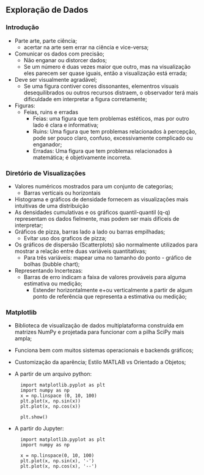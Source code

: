 ## Exploração de Dados

### Introdução
- Parte arte, parte ciência;
    - acertar na arte sem errar na ciência e vice-versa;
- Comunicar os dados com precisão;
    - Não enganar ou distorcer dados;
    - Se um número é duas vezes maior que outro, mas na visualização eles parecem ser quase iguais, então a visualização está errada;
- Deve ser visualmente agradável;
    - Se uma figura contiver cores dissonantes, elementros visuais desequilibrados ou outros recursos distraem, o observador terá mais dificuldade em interpretar a figura corretamente;
- Figuras:
    - Feias, ruins e erradas
        - Feias: uma figura que tem problemas estéticos, mas por outro lado é clara e informativa;
        - Ruins: Uma figura que tem problemas relacionados à percepção, pode ser pouco claro, confuso, excessivamente complicado ou enganador;
        - Erradas: Uma figura que tem problemas relacionados à matemática; é objetivamente incorreta.

### Diretório de Visualizações
- Valores numéricos mostrados para um conjunto de categorias;
    - Barras verticais ou horizontais
- Histograma e gráficos de densidade fornecem as visualizações mais intuitivas de uma distribuição
- As densidades cumulativas e os gráficos quantil-quantil (q-q) representam os dados fielmente, mas podem ser mais difíceis de interpretar;
- Gráficos de pizza, barras lado a lado ou barras empilhadas;
    - Evitar uso dos graficos de pizza;
- Os gráficos de dispersão (Scatterplots) são normalmente utilizados para mostrar a relação entre duas variáveis quantitativas;
    - Para três variáveis: mapear uma no tamanho do ponto - gráfico de bolhas (bubble chart);
- Representando Incertezas:
    - Barras de erro indicam a faixa de valores prováveis para alguma estimativa ou medição;
        - Estender horizontalmente e+ou verticalmente a partir de algum ponto de referência que representa a estimativa ou medição;

### Matplotlib
- Biblioteca de visualização de dados multiplataforma construída em matrizes NumPy e projetada para funcionar com a pilha SciPy mais ampla;
- Funciona bem com muitos sistemas operacionais e backends gráficos;
- Customização da aparência;
Estilo MATLAB vs Orientado a Objetos;
- A partir de um arquivo python:

        import matplotlib.pyplot as plt
        import numpy as np
        x = np.linspace (0, 10, 100)
        plt.plot(x, np.sin(x))
        plt.plot(x, np.cos(x))

        plt.show()

- A partir do Jupyter:

        import matplotlib.pyplot as plt
        import numpy as np

        x = np.linspace(0, 10, 100)
        plt.plot(x, np.sin(x), '-')
        plt.plot(x, np.cos(x), '--')